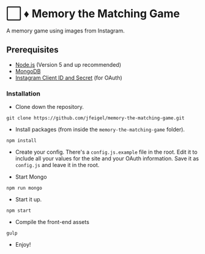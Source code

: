 # :white_large_square: :diamonds: Memory the Matching Game
A memory game using images from Instagram.

## Prerequisites
* [Node.js](https://nodejs.org/en/) (Version 5 and up recommended)
* [MongoDB](https://www.mongodb.com/)
* [Instagram Client ID and Secret](https://instagram.com/developer) (for OAuth)

### Installation

* Clone down the repository.
```
git clone https://github.com/jfeigel/memory-the-matching-game.git
```

* Install packages (from inside the `memory-the-matching-game` folder).
```
npm install
```

* Create your config.  There's a `config.js.example` file in the root.  Edit it to include all your values for the site and your OAuth information.  Save it as `config.js` and leave it in the root.

* Start Mongo
```
npm run mongo
```

* Start it up.
```
npm start
```

* Compile the front-end assets
```
gulp
```

* Enjoy!
